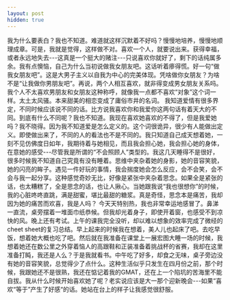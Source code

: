 ```yaml
---
layout: post
hidden: true
---
```


我为什么要表白？我也不知道。难道就这样沉默着不好吗？慢慢地培养，慢慢地顺理成章。可是，我就是觉得，这样做不对。喜欢一个人，就要说出来。获得幸福，或者永远地失去---这真是一个挺大的赌注---只说喜欢你就好了，剩下的话纯属多余。我有点懊恼，自己为什么当初说做我女朋友吧。这话听着瘆得慌。好一句“做我女朋友吧”。这是大男子主义以自我为中心的完美体现。凭啥做你女朋友？为啥不是“让我做你男朋友吧”。再说，两个人相互喜欢，就非得变成男女朋友关系吗。我个人不太喜欢男朋友和女朋友这种称呼，就像我一点都不喜欢“对象”这个词一样。太土太风骚。本来甜美的相恋变成了庸俗市井的名词。 我知道爱情有很多界定，不同时候应该说不同的话。比方说我喜欢你和我爱你这两句话有着天大的不同。到底有什么不同呢？我也不知道。我现在喜欢她喜欢的不得了，但是我爱她吗？我不晓得。因为我不知道爱是怎么定义的。这个词很诡异，很少有人能做出定义。即使做出来了，不同的人的看法也不是不同的。我只知道自己成天想着她，一刻不见仿佛度日如年，我期待着与她相见，而且我会担心她，我会担心她的身体，在意她的感受---尽管我是所谓的“不会照顾人”类型的。我这几天睡得不是很好，很多时候我不知道自己究竟有没有睡着。思维中夹杂着她的身影，她的音容笑貌，她的闪亮的眸子。遇见一件好玩的事情，我会揣度她会怎么反应，会不会笑，会不会与我一起分享。这种感觉奇妙无比，好像是紧张中夹杂着思念。如果全是紧张的话，也太糟糕了，全是思念的话，也让人揪心。当她跟我说“我也很想你”的时候，我的心脏咚咚直跳，满是甜蜜，堪比最甜的糖浆。真是奇怪，思念本是痛苦，我却因为她的痛苦而欢喜，我是人吗？ 今天天特别热，我也非常幸运地感冒了。鼻涕一直流，桌旁摆着一堆面巾纸恭候。但我却光着身子，即使开着窗，也感受不到凉快的风。晚上还有考试。上午的课我完全没听，却以难以想象的效率完成了微经的cheet sheet的复习总结。早上起来的时候我在想着，美人儿也起床了吧。去吃早饭，想着她大概也吃了吧。然后就在我准备在课堂上一展宏图大睡一场的时候，我想着她还在数公里之外穿着恼人的高跟鞋和正装准备着挑战杯的省赛，我却在这里准备打盹，我还是人么？于是我就看书。中午吃了好多，却食之无味，桌子旁边没有她的音容笑貌，总觉得少了点什么。这种生活似乎只发生在四月份之前，那个时候，我跟她还不是很熟，我还在惦记着我的GMAT，还在上一个陷坑的苦海里不能自拔。我从什么时候开始喜欢她了呢？老实说应该是大一那个迎新晚会---如果“喜欢“等于”产生了好感“的话。她站在台上的样子让我感觉很舒服。